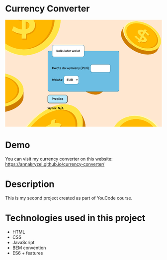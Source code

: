 # Currency Converter
![Currency-converter-image](images/currency-converter-image2.png)
# Demo
You can visit my currency converter on this website: https://annakryzel.github.io/currency-converter/

# Description
This is my second project created as part of YouCode course.

# Technologies used in this project
- HTML
- CSS
- JavaScript
- BEM convention
- ES6 + features
